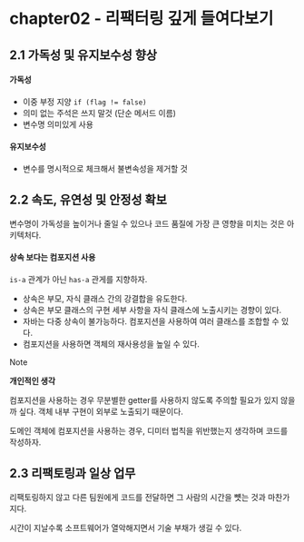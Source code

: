 # chapter02 - 리팩터링 깊게 들여다보기

## 2.1 가독성 및 유지보수성 향상

#### 가독성

- 이중 부정 지양 `if (flag != false)`
- 의미 없는 주석은 쓰지 말것 (단순 메서드 이름)
- 변수명 의미있게 사용

#### 유지보수성

- 변수를 명시적으로 체크해서 불변속성을 제거할 것

## 2.2 속도, 유연성 및 안정성 확보

변수명이 가독성을 높이거나 줄일 수 있으나 코드 품질에 가장 큰 영향을 미치는 것은 아키텍처다.

#### 상속 보다는 컴포지션 사용

`is-a` 관계가 아닌 `has-a` 관게를 지향하자.

- 상속은 부모, 자식 클래스 간의 강결합을 유도한다.
- 상속은 부모 클래스의 구현 세부 사항을 자식 클래스에 노출시키는 경향이 있다.
- 자바는 다중 상속이 불가능하다. 컴포지션을 사용하여 여러 클래스를 조합할 수 있다.
- 컴포지션을 사용하면 객체의 재사용성을 높일 수 있다.

> [!NOTE]
>
> **개인적인 생각**
>
> 컴포지션을 사용하는 경우 무분별한 getter를 사용하지 않도록 주의할 필요가 있지 않을까 싶다.
> 객체 내부 구현이 외부로 노출되기 때문이다.
>
> 도메인 객체에 컴포지션을 사용하는 경우, 디미터 법칙을 위반했는지 생각하며 코드를 작성하자.

## 2.3 리팩토링과 일상 업무

리팩토링하지 않고 다른 팀원에게 코드를 전달하면 그 사람의 시간을 뻇는 것과 마찬가지다.

시간이 지날수록 소프트웨어가 열악해지면서 기술 부채가 생길 수 있다.

